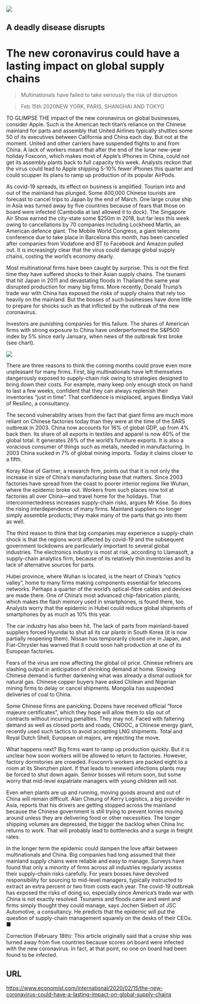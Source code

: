 ![](./images/20200215_IRD002_0.jpg)

## A deadly disease disrupts

# The new coronavirus could have a lasting impact on global supply chains

> Multinationals have failed to take seriously the risk of disruption

> Feb 15th 2020NEW YORK, PARIS, SHANGHAI AND TOKYO

TO GLIMPSE THE impact of the new coronavirus on global businesses, consider Apple. Such is the American tech titan’s reliance on the Chinese mainland for parts and assembly that United Airlines typically shuttles some 50 of its executives between California and China each day. But not at the moment. United and other carriers have suspended flights to and from China. A lack of workers meant that after the end of the lunar new-year holiday Foxconn, which makes most of Apple’s iPhones in China, could not get its assembly plants back to full capacity this week. Analysts reckon that the virus could lead to Apple shipping 5-10% fewer iPhones this quarter and could scupper its plans to ramp up production of its popular AirPods.

As covid-19 spreads, its effect on business is amplified. Tourism into and out of the mainland has plunged. Some 400,000 Chinese tourists are forecast to cancel trips to Japan by the end of March. One large cruise ship in Asia was turned away by five countries because of fears that those on board were infected (Cambodia at last allowed it to dock). The Singapore Air Show earned the city-state some $250m in 2018, but far less this week owing to cancellations by 70 companies including Lockheed Martin, an American defence giant. The Mobile World Congress, a giant telecoms conference due to take place in Barcelona this month, has been cancelled after companies from Vodafone and BT to Facebook and Amazon pulled out. It is increasingly clear that the virus could damage global supply chains, costing the world’s economy dearly.

Most multinational firms have been caught by surprise. This is not the first time they have suffered shocks to their Asian supply chains. The tsunami that hit Japan in 2011 and devastating floods in Thailand the same year disrupted production for many big firms. More recently, Donald Trump’s trade war with China has exposed the risks of supply chains that rely too heavily on the mainland. But the bosses of such businesses have done little to prepare for shocks such as that inflicted by the outbreak of the new coronavirus.

Investors are punishing companies for this failure. The shares of American firms with strong exposure to China have underperformed the S&P500 index by 5% since early January, when news of the outbreak first broke (see chart).



![](./images/20200215_IRC960.png)

There are three reasons to think the coming months could prove even more unpleasant for many firms. First, big multinationals have left themselves dangerously exposed to supply-chain risk owing to strategies designed to bring down their costs. For example, many keep only enough stock on hand to last a few weeks, confident that they can always replenish their inventories “just in time”. That confidence is misplaced, argues Bindiya Vakil of Resilinc, a consultancy.

The second vulnerability arises from the fact that giant firms are much more reliant on Chinese factories today than they were at the time of the SARS outbreak in 2003. China now accounts for 16% of global GDP, up from 4% back then. Its share of all exports in textiles and apparel is now 40% of the global total. It generates 26% of the world’s furniture exports. It is also a voracious consumer of things such as metals, needed in manufacturing. In 2003 China sucked in 7% of global mining imports. Today it claims closer to a fifth.

Koray Köse of Gartner, a research firm, points out that it is not only the increase in size of China’s manufacturing base that matters. Since 2003 factories have spread from the coast to poorer interior regions like Wuhan, where the epidemic broke out. Workers from such places now toil at factories all over China—and travel home for the holidays. That interconnectedness increases supply-chain risks, argues Mr Köse. So does the rising interdependence of many firms. Mainland suppliers no longer simply assemble products; they make many of the parts that go into them as well.

The third reason to think that big companies may experience a supply-chain shock is that the regions worst affected by covid-19 and the subsequent government lockdowns are particularly important to several global industries. The electronics industry is most at risk, according to Llamasoft, a supply-chain analytics firm, because of its relatively thin inventories and its lack of alternative sources for parts.

Hubei province, where Wuhan is located, is the heart of China’s “optics valley”, home to many firms making components essential for telecoms networks. Perhaps a quarter of the world’s optical-fibre cables and devices are made there. One of China’s most advanced chip-fabrication plants, which makes the flash memory used in smartphones, is found there, too. Analysts worry that the epidemic in Hubei could reduce global shipments of smartphones by as much as 10% this year.

The car industry has also been hit. The lack of parts from mainland-based suppliers forced Hyundai to shut all its car plants in South Korea (it is now partially reopening them). Nissan has temporarily closed one in Japan, and Fiat-Chrysler has warned that it could soon halt production at one of its European factories.

Fears of the virus are now affecting the global oil price. Chinese refiners are slashing output in anticipation of shrinking demand at home. Slowing Chinese demand is further darkening what was already a dismal outlook for natural gas. Chinese copper buyers have asked Chilean and Nigerian mining firms to delay or cancel shipments. Mongolia has suspended deliveries of coal to China.

Some Chinese firms are panicking. Dozens have received official “force majeure certificates”, which they hope will allow them to slip out of contracts without incurring penalties. They may not. Faced with faltering demand as well as closed ports and roads, CNOOC, a Chinese energy giant, recently used such tactics to avoid accepting LNG shipments. Total and Royal Dutch Shell, European oil majors, are rejecting the move.

What happens next? Big firms want to ramp up production quickly. But it is unclear how soon workers will be allowed to return to factories. However, factory dormitories are crowded. Foxconn’s workers are packed eight to a room at its Shenzhen plant. If that leads to renewed infections plants may be forced to shut down again. Senior bosses will return soon, but some worry that mid-level expatriate managers with young children will not.

Even when plants are up and running, moving goods around and out of China will remain difficult. Alan Cheung of Kerry Logistics, a big provider in Asia, reports that his drivers are getting stopped across the mainland because the Chinese government is still trying to prevent lorries moving around unless they are delivering food or other necessities. The longer shipping volumes are depressed, the bigger the backlog when China Inc returns to work. That will probably lead to bottlenecks and a surge in freight rates.

In the longer term the epidemic could dampen the love affair between multinationals and China. Big companies had long assumed that their mainland supply chains were reliable and easy to manage. Surveys have found that only a minority of firms across all industries regularly assess their supply-chain risks carefully. For years bosses have devolved responsibility for sourcing to mid-level managers, typically instructed to extract an extra percent or two from costs each year. The covid-19 outbreak has exposed the risks of doing so, especially since America’s trade war with China is not exactly resolved. Tsunamis and floods came and went and firms simply thought they could manage, says Jochen Siebert of JSC Automotive, a consultancy. He predicts that the epidemic will put the question of supply-chain management squarely on the desks of their CEOs. ■

Correction (February 18th): This article originally said that a cruise ship was turned away from five countries because scores on board were infected with the new coronavirus. In fact, at that point, no one on board had been found to be infected.

## URL

https://www.economist.com/international/2020/02/15/the-new-coronavirus-could-have-a-lasting-impact-on-global-supply-chains
